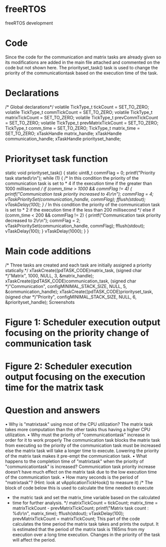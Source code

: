 # freeRTOS
freeRTOS development 

# Code
Since the code for the communication and matrix tasks are already given so its modifications are added in the main file attached and commented on the code but not shown here. The priorityset_task() task is used to change the priority of the communicationtask based on the execution time of the task.

# Declarations
/* Global declarations*/
volatile TickType_t tickCount			= SET_TO_ZERO;
volatile TickType_t commTickCount			= SET_TO_ZERO;
volatile TickType_t matrixTickCount		= SET_TO_ZERO;
volatile TickType_t prevCommTickCount   		= SET_TO_ZERO;
volatile TickType_t prevMatrixTickCount 		= SET_TO_ZERO;
TickType_t comm_time					= SET_TO_ZERO;
TickType_t matrix_time				= SET_TO_ZERO;
xTaskHandle matrix_handle;
xTaskHandle communication_handle;
xTaskHandle priorityset_handle;

# Priorityset task function
static void priorityset_task() {
	static uint8_t commFlag = 0;
	printf("Priority task started\r\n");
	while (1) {
		/* In this condition the priority of the communication task is set to
		*  4 if the execution time if the greater than 1000 millisecond
		*/
		if (comm_time > 1000 && commFlag != 4) {
			printf("Communication task priority increased to 4\r\n");
			commFlag = 4;
			vTaskPrioritySet(communication_handle, commFlag);
			fflush(stdout);
			vTaskDelay(100);
		}
		/* In this condition the priority of the communication task is set to
		*  2 if the execution time if the less than 200 millisecond
		*/
		else if (comm_time < 200 && commFlag != 2) {
			printf("Communication task priority decreased to 2\r\n");
			commFlag = 2;
			vTaskPrioritySet(communication_handle, commFlag);
			fflush(stdout);
			vTaskDelay(100);
		}
		vTaskDelay(1000);
	}
}

# Main code additions
/* Three tasks are created and each task are initially assigned a priority statically.*/
	xTaskCreate((pdTASK_CODE)matrix_task, (signed char *)"Matrix", 1000, NULL, 3, &matrix_handle);
	xTaskCreate((pdTASK_CODE)communication_task, (signed char *)"Communication", configMINIMAL_STACK_SIZE, NULL, 5, &communication_handle);
	xTaskCreate((pdTASK_CODE)priorityset_task, (signed char *)"Priority", configMINIMAL_STACK_SIZE, NULL, 6, &priorityset_handle);
Screenshots 


# Figure 1:  Scheduler execution output focusing on the priority change of communication task

 
# Figure 2:  Scheduler execution output focusing on the execution time for the matrix task

# Question and answers
•	Why is "matrixtask" using most of the CPU utilization?
The matrix task takes more computation than the other tasks thus having a higher CPU utilization.
•	Why must the priority of "communicationtask" increase in order for it to work properly
The communication task blocks the matrix task from executing so the priority of the communication task must be increased else the matrix task will take a longer time to execute. Lowering the priority of the matrix task makes it pre-empt the communication task.
•	What happens to the completion time of "matrixtask" when the priority of "communicationtask" is increased?
Communication task priority increase doesn’t have much effect on the matrix task due to the low execution time of the communication task.
•	How many seconds is the period of "matrixtask"? (Hint: look at vApplicationTickHook() to measure it)
/*	The block of code below this is used to calculate the time needed to execute
*	the matric task and set the matrix_time variable based on the calculated
*	time for further analysis.
*/
		matrixTickCount = tickCount;
		matrix_time = matrixTickCount - prevMatrixTickCount;
		printf("Matrix task count					: %d\r\n", matrix_time);
		fflush(stdout);
		vTaskDelay(100);
		prevMatrixTickCount = matrixTickCount;
This part of the code calculates the time period the matrix task takes and prints the output. It is estimated that the period of the matrix task is 1165ms from my execution over a long time execution. Changes in the priority of the task will affect the period.

